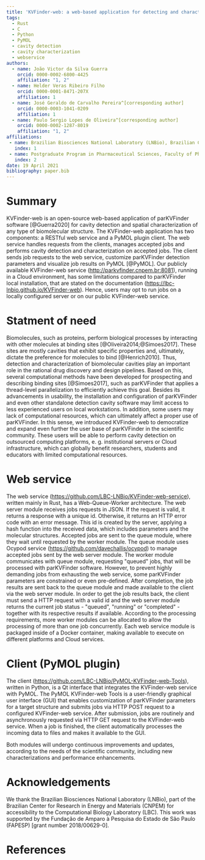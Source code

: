 ```yaml
---
title: 'KVFinder-web: a web-based application for detecting and characterizing cavities in biomolecules'
tags:
  - Rust
  - C
  - Python
  - PyMOL
  - cavity detection
  - cavity characterization
  - webservice
authors:
  - name: João Victor da Silva Guerra
    orcid: 0000-0002-6800-4425
    affiliation: "1, 2"
  - name: Helder Veras Ribeiro Filho
    orcid: 0000-0001-8471-207X
    affiliation: 1  
  - name: José Geraldo de Carvalho Pereira^[corresponding author]
    orcid: 0000-0003-1041-0209
    affiliation: 1
  - name: Paulo Sergio Lopes de Oliveira^[corresponding author]
    orcid: 0000-0002-1287-8019
    affiliation: "1, 2"
affiliations:
 - name: Brazilian Biosciences National Laboratory (LNBio), Brazilian Center for Research in Energy and Materials (CNPEM), Campinas 13083-100, SP, Brazil
   index: 1
 - name: Postgraduate Program in Pharmaceutical Sciences, Faculty of Pharmaceutical Sciences, University of Campinas, Campinas, SP, Brazil
   index: 2
date: 19 April 2021
bibliography: paper.bib
---
```


# Summary 

KVFinder-web is an open-source web-based application of parKVFinder software [@Guerra2020] for cavity detection and spatial characterization of any type of biomolecular structure. The KVFinder-web application has two components: a RESTful web service and a PyMOL plugin client. The web service handles requests from the clients, manages accepted jobs and performs cavity detection and characterization on accepted jobs. The client sends job requests to the web service, customize parKVFinder detection parameters and visualize job results on PyMOL [@PyMOL]. Our publicly available KVFinder-web service (http://parkvfinder.cnpem.br:8081), running in a Cloud environment, has some limitations compared to parKVFinder local installation, that are stated on the documentation (https://lbc-lnbio.github.io/KVFinder-web). Hence, users may opt to run jobs on a locally configured server or on our public KVFinder-web service. 

# Statment of need 

Biomolecules, such as proteins, perform biological processes by interacting with other molecules at binding sites [@Oliveira2014;@Simoes2017]. These sites are mostly cavities that exhibit specific properties and, ultimately, dictate the preference for molecules to bind [@Henrich2010]. Thus, detection and characterization of biomolecular cavities play an important role in the rational drug discovery and design pipelines. Based on this, several computational methods have been developed for prospecting and describing binding sites [@Simoes2017], such as parKVFinder that applies a thread-level parallelization to efficiently achieve this goal. Besides its advancements in usability, the installation and configuration of parKVFinder and even other standalone detection cavity software may limit access to less experienced users on local workstations. In addition, some users may lack of computational resources, which can ultimately affect a proper use of parKVFinder. In this sense, we introduced KVFinder-web to democratize and expand even further the user base of parKVFinder in the scientific community. These users will be able to perform cavity detection on outsourced computing platforms, e. g. institutional servers or Cloud infrastructure, which can globally benefit researchers, students and educators with limited computational resources.  

# Web service 

The web service (https://github.com/LBC-LNBio/KVFinder-web-service), written mainly in Rust, has a Web-Queue-Worker architecture. The web server module receives jobs requests in JSON. If the request is valid, it returns a response with a unique id. Otherwise, it returns an HTTP error code with an error message. This id is created by the server, applying a hash function into the received data, which includes parameters and the molecular structures. Accepted jobs are sent to the queue module, where they wait until requested by the worker module. The queue module uses Ocypod service (https://github.com/davechallis/ocypod) to manage accepted jobs sent by the web server module. The worker module communicates with queue module, requesting "queued" jobs, that will be processed with parKVFinder software. However, to prevent highly demanding jobs from exhausting the web service, some parKVFinder parameters are constrained or even pre-defined. After completion, the job results are sent back to the queue module and made available to the client via the web server module. In order to get the job results back, the client must send a HTTP request with a valid id and the web server module returns the current job status - "queued", "running" or "completed" - together with its respective results if available. According to the processing requirements, more worker modules can be allocated to allow the processing of more than one job concurrently. Each web service module is packaged inside of a Docker container, making available to execute on different platforms and Cloud services.

# Client (PyMOL plugin) 

The client (https://github.com/LBC-LNBio/PyMOL-KVFinder-web-Tools), written in Python, is a Qt interface that integrates the KVFinder-web service with PyMOL. The PyMOL KVFinder-web Tools is a user-friendly graphical user interface (GUI) that enables customization of parKVFinder parameters for a target structure and submits jobs via HTTP POST request to a configured KVFinder-web service. After submission, jobs are routinely and asynchronously requested via HTTP GET request to the KVFinder-web service. When a job is finished, the client automatically processes the incoming data to files and makes it available to the GUI. 

Both modules will undergo continuous improvements and updates, according to the needs of the scientific community, including new characterizations and performance enhancements.

# Acknowledgements 

We thank the Brazilian Biosciences National Laboratory (LNBio), part of the Brazilian Center for Research in Energy and Materials (CNPEM) for accessibility to the Computational Biology Laboratory (LBC). This work was supported by the Fundação de Amparo à Pesquisa do Estado de São Paulo (FAPESP) [grant number 2018/00629-0]. 

# References 
